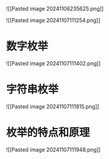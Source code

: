 ![[Pasted image 20241106235625.png]]



![[Pasted image 20241107111254.png]]


# 数字枚举
![[Pasted image 20241107111402.png]]



# 字符串枚举
![[Pasted image 20241107111815.png]]


# 枚举的特点和原理
![[Pasted image 20241107111948.png]]